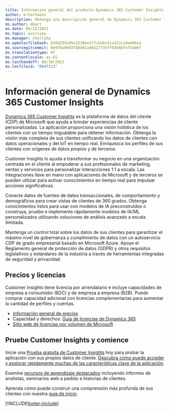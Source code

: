 ```yaml
---
title: Información general del producto Dynamics 365 Customer Insights
author: m-hartmann
description: Obtenga una descripción general de Dynamics 365 Customer Insights y sus principales características.
ms.author: mhart
ms.date: 04/12/2022
ms.topic: overview
ms.manager: shellyha
ms.openlocfilehash: 820d295a95e1536be1ffcbebc5ca153c10ad60ea
ms.sourcegitcommit: 8e9f0a9693fd8d91ad0227735ff03688fef5406f
ms.translationtype: HT
ms.contentlocale: es-ES
ms.lasthandoff: 06/10/2022
ms.locfileid: "8947113"
---
```

# <a name="product-overview-for-dynamics-365-customer-insights"></a>Información general de Dynamics 365 Customer Insights

[Dynamics 365 Customer Insights](https://dynamics.microsoft.com/ai/customer-insights/) es la plataforma de datos del cliente (CDP) de Microsoft que ayuda a brindar experiencias de cliente personalizadas. La aplicación proporciona una visión holística de los clientes con un tiempo inigualable para obtener información. Obtenga la visión más completa de sus clientes unificando los datos de clientes con datos operacionales y del IoT en tiempo real. Enriquezca los perfiles de sus clientes con orígenes de datos propios y de terceros. 

Customer Insights lo ayuda a transformar su negocio en una organización centrada en el cliente al empoderar a sus profesionales de marketing, ventas y servicios para personalizar interacciones 1:1 a escala. Las integraciones llave en mano con aplicaciones de Microsoft y de terceros se pueden utilizar para activar conocimientos en tiempo real para impulsar acciones significativas.

Conecte datos de fuentes de datos transaccionales, de comportamiento y demográficos para crear vistas de clientes de 360 grados. Obtenga conocimientos listos para usar con modelos de IA preconstruidos o construya, pruebe e implemente rápidamente modelos de IA/ML personalizados utilizando soluciones de análisis avanzado a escala ilimitada.

Mantenga un control total sobre los datos de sus clientes para garantizar el máximo nivel de gobernanza y cumplimiento de datos con un autoservicio CDP de grado empresarial basado en Microsoft Azure. Apoye el Reglamento general de protección de datos (GDPR) y otros requisitos legislativos y estándares de la industria a través de herramientas integradas de seguridad y privacidad.

## <a name="pricing-and-licensing"></a>Precios y licencias
Customer Insights tiene licencia por arrendatario e incluye capacidades de empresa a consumidor (B2C) y de empresa a empresa (B2B). Puede comprar capacidad adicional con licencias complementarias para aumentar la cantidad de perfiles y cuentas.

- [Información general de precios](https://dynamics.microsoft.com/ai/customer-insights/pricing/)
- Capacidad y derechos: [Guía de licencias de Dynamics 365](https://go.microsoft.com/fwlink/?LinkId=866544)
- [Sitio web de licencias por volumen de Microsoft](https://www.microsoft.com/licensing/how-to-buy/how-to-buy)

## <a name="try-customer-insights-and-get-started"></a>Pruebe Customer Insights y comience

Inicie una [Prueba gratuita de Customer Insights](https://signup.microsoft.com/create-account/signup?SKU=036c2481-aa8a-47cd-ab43-324f0c157c2d&ali=1&RU=https:%2F%2Fhome.ci.ai.dynamics.com%2Fstart%2Ftrial&products=036c2481-aa8a-47cd-ab43-324f0c157c2d) hoy para probar la aplicación con sus propios datos de cliente. [Descubra cómo puede acceder y explorar rápidamente muchas de las características clave de la aplicación](trial-signup.md). 

Examine [recursos de aprendizaje destacados](https://dynamics.microsoft.com/ai/customer-insights/resources/) incluyendo informes de analistas, seminarios web a pedido e historias de clientes.

Aprenda cómo puede construir una comprensión más profunda de sus clientes con nuestra [guía de inicio](get-started.md).

[!INCLUDE[footer-include](includes/footer-banner.md)]
